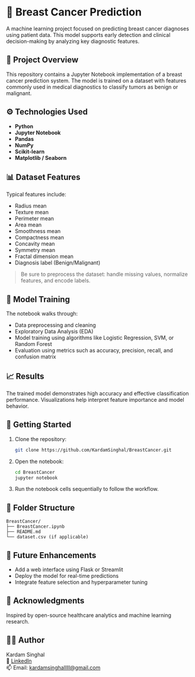 # 🧬 Breast Cancer Prediction

A machine learning project focused on predicting breast cancer diagnoses using patient data. This model supports early detection and clinical decision-making by analyzing key diagnostic features.

## 📌 Project Overview

This repository contains a Jupyter Notebook implementation of a breast cancer prediction system. The model is trained on a dataset with features commonly used in medical diagnostics to classify tumors as benign or malignant.

## ⚙️ Technologies Used

- **Python**
- **Jupyter Notebook**
- **Pandas**
- **NumPy**
- **Scikit-learn**
- **Matplotlib / Seaborn**

## 📊 Dataset Features

Typical features include:
- Radius mean
- Texture mean
- Perimeter mean
- Area mean
- Smoothness mean
- Compactness mean
- Concavity mean
- Symmetry mean
- Fractal dimension mean
- Diagnosis label (Benign/Malignant)

> Be sure to preprocess the dataset: handle missing values, normalize features, and encode labels.

## 🧠 Model Training

The notebook walks through:
- Data preprocessing and cleaning
- Exploratory Data Analysis (EDA)
- Model training using algorithms like Logistic Regression, SVM, or Random Forest
- Evaluation using metrics such as accuracy, precision, recall, and confusion matrix

## 📈 Results

The trained model demonstrates high accuracy and effective classification performance. Visualizations help interpret feature importance and model behavior.

## 🚀 Getting Started

1. Clone the repository:
   ```bash
   git clone https://github.com/KardamSinghal/BreastCancer.git
   ```
2. Open the notebook:
   ```bash
   cd BreastCancer
   jupyter notebook
   ```
3. Run the notebook cells sequentially to follow the workflow.

## 📂 Folder Structure

```
BreastCancer/
├── BreastCancer.ipynb
├── README.md
└── dataset.csv (if applicable)
```

## 📌 Future Enhancements

- Add a web interface using Flask or Streamlit
- Deploy the model for real-time predictions
- Integrate feature selection and hyperparameter tuning

## 🙌 Acknowledgments

Inspired by open-source healthcare analytics and machine learning research.

## 🙋‍♂️ Author

Kardam Singhal  
🔗 [LinkedIn](https://www.linkedin.com/in/kardamsinghal)  
📫 Email: kardamsinghalllll@gmail.com

